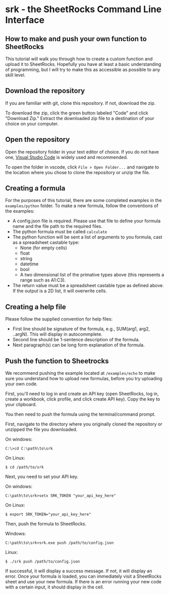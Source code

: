 # srk - the SheetRocks Command Line Interface

## How to make and push your own function to SheetRocks

This tutorial will walk you through how to create a custom function and upload it to SheetRocks.
Hopefully you have at least a basic understanding of programming, but I will try to make this
as accessible as possible to any skill level.

## Download the repository

If you are familiar with git, clone this repository. If not, download the zip.

To download the zip, click the green button labeled "Code" and click "Download Zip."
Extract the downloaded zip file to a destination of your choice on your computer.

## Open the repository

Open the repository folder in your text editor of choice. If you do not have one,
[Visual Studio Code](https://code.visualstudio.com/) is widely used and recommended.

To open the folder in vscode, click ```File > Open Folder...``` and navigate to the location
where you chose to clone the repository or unzip the file.

## Creating a formula

For the purposes of this tutorial, there are some completed examples in the ```examples/python``` folder. 
To make a new formula, follow the conventions of the examples:
- A config.json file is required. Please use that file to define your formula name and the file path to the required files.
- The python formula must be called `calculate`
- The python function will be sent a list of arguments to you formula, cast as a spreadsheet castable type:
    * None (for empty cells)
    * float
    * string
    * datetime
    * bool
    * A two dimensional list of the primative types above (this represents a range such as A1:C3).
- The return value must be a spreadsheet castable type as defined above. If the output is a 2D list, it will overwrite
cells.

## Creating a help file

Please follow the supplied convention for help files:
- First line should be signature of the formula, e.g., SUM(arg1, arg2, ..argN). This will display in autocommplete.
- Second line should be 1-sentence description of the formula. 
- Next paragraph(s) can be long form explanation of the formula.

## Push the function to Sheetrocks

We recommend pushing the example located at `/examples/echo` to make sure you understand how to upload new formulas, before you try uploading your own code.

First, you'll need to log in and create an API key (open SheetRocks, log in, create a workbook, click profile, and click create API key).
Copy the key to your clipboard.

You then need to push the formula using the terminal/command prompt.

First, navigate to the directory where you originally cloned the repository or unzipped the file you downloaded.

On windows:
```
C:\>cd C:\path\to\srk
```

On Linux:
```
$ cd /path/to/srk
```

Next, you need to set your API key.

On windows:
```
C:\path\to\srk>setx SRK_TOKEN "your_api_key_here"
```

On Linux:
```
$ export SRK_TOKEN="your_api_key_here"
```

Then, push the formula to SheetRocks.

Windows:
```
C:\path\to\srk>srk.exe push /path/to/config.json
```

Linux:
```
$ ./srk push /path/to/config.json
```

If successful, it will display a success message. If not, it will display an error.
Once your formula is loaded, you can immediately visit a SheetRocks sheet and use your new formula.
If there is an error running your new code with a certain input, it should display in the cell. 


